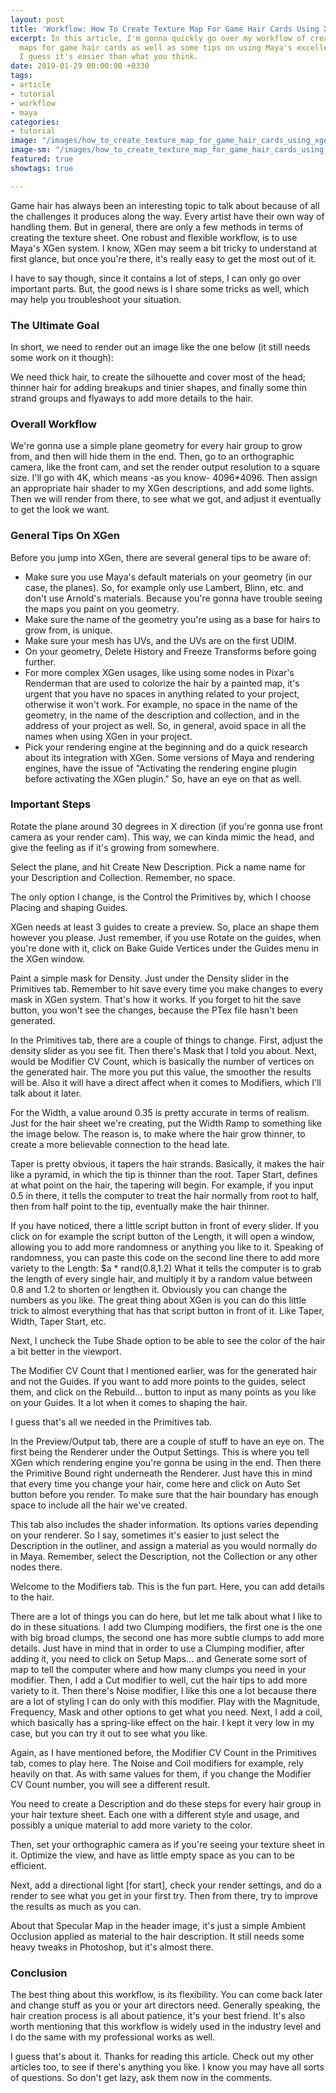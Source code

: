 ```yaml
---
layout: post
title: 'Workflow: How To Create Texture Map For Game Hair Cards Using XGen'
excerpt: In this article, I'm gonna quickly go over my workflow of creating texture
  maps for game hair cards as well as some tips on using Maya's excellent XGen system.
  I guess it's easier than what you think.
date: 2019-01-29 00:00:00 +0330
tags:
- article
- tutorial
- workflow
- maya
categories:
- tutorial
image: "/images/how_to_create_texture_map_for_game_hair_cards_using_xgen_header.jpg"
image-sm: "/images/how_to_create_texture_map_for_game_hair_cards_using_xgen_header.jpg"
featured: true
showtags: true

---
```

Game hair has always been an interesting topic to talk about because of all the challenges it produces along the way. Every artist have their own way of handling them. But in general, there are only a few methods in terms of creating the texture sheet. One robust and flexible workflow, is to use Maya's XGen system. I know, XGen may seem a bit tricky to understand at first glance, but once you're there, it's really easy to get the most out of it.

I have to say though, since it contains a lot of steps, I can only go over important parts. But, the good news is I share some tricks as well, which may help you troubleshoot your situation.

### The Ultimate Goal

In short, we need to render out an image like the one below (it still needs some work on it though):

We need thick hair, to create the silhouette and cover most of the head; thinner hair for adding breakups and tinier shapes, and finally some thin strand groups and flyaways to add more details to the hair.

### Overall Workflow

We're gonna use a simple plane geometry for every hair group to grow from, and then will hide them in the end. Then, go to an orthographic camera, like the front cam, and set the render output resolution to a square size. I'll go with 4K, which means -as you know- 4096*4096. Then assign an appropriate hair shader to my XGen descriptions, and add some lights. Then we will render from there, to see what we got, and adjust it eventually to get the look we want.

### General Tips On XGen

Before you jump into XGen, there are several general tips to be aware of:

* Make sure you use Maya's default materials on your geometry (in our case, the planes). So, for example only use Lambert, Blinn, etc. and don't use Arnold's materials. Because you're gonna have trouble seeing the maps you paint on you geometry.
* Make sure the name of the geometry you're using as a base for hairs to grow from, is unique.
* Make sure your mesh has UVs, and the UVs are on the first UDIM.
* On your geometry, Delete History and Freeze Transforms before going further.
* For more complex XGen usages, like using some nodes in Pixar's Renderman that are used to colorize the hair by a painted map, it's urgent that you have no spaces in anything related to your project, otherwise it won't work. For example, no space in the name of the geometry, in the name of the description and collection, and in the address of your project as well. So, in general, avoid space in all the names when using XGen in your project.
* Pick your rendering engine at the beginning and do a quick research about its integration with XGen. Some versions of Maya and rendering engines, have the issue of "Activating the rendering engine plugin before activating the XGen plugin." So, have an eye on that as well.

### Important Steps

Rotate the plane around 30 degrees in X direction (if you're gonna use front camera as your render cam). This way, we can kinda mimic the head, and give the feeling as if it's growing from somewhere.

Select the plane, and hit Create New Description. Pick a name name for your Description and Collection. Remember, no space.

The only option I change, is the Control the Primitives by, which I choose Placing and shaping Guides.

XGen needs at least 3 guides to create a preview. So, place an shape them however you please. Just remember, if you use Rotate on the guides, when you're done with it, click on  Bake Guide Vertices under the Guides menu in the XGen window.

Paint a simple mask for Density. Just under the Density slider in the Primitives tab. Remember to hit save every time you make changes to every mask in XGen system. That's how it works. If you forget to hit the save button, you won't see the changes, because the PTex file hasn't been generated.

In the Primitives tab, there are a couple of things to change. First, adjust the density slider as you see fit. Then there's Mask that I told you about. Next, would be Modifier CV Count, which is basically the number of vertices on the generated hair. The more you put this value, the smoother the results will be. Also it will have a direct affect when it comes to Modifiers, which I'll talk about it later.

For the Width, a value around 0.35 is pretty accurate in terms of realism. Just for the hair sheet we're creating, put the Width Ramp to something like the image below. The reason is, to make where the hair grow thinner, to create a more believable connection to the head late.

Taper is pretty obvious, it tapers the hair strands. Basically, it makes the hair like a pyramid, in which the tip is thinner than the root. Taper Start, defines at what point on the hair, the tapering will begin. For example, if you input 0.5 in there, it tells the computer to treat the hair normally from root to half, then from half point to the tip, eventually make the hair thinner.

If you have noticed, there a little script button in front of every slider. If you click on for example the script button of the Length, it will open a window, allowing you to add more randomness or anything you like to it. Speaking of randomness, you can paste this code on the second line there to add more variety to the Length: $a * rand(0.8,1.2) What it tells the computer is to grab the length of every single hair, and multiply it by a random value between 0.8 and 1.2 to shorten or lengthen it. Obviously you can change the numbers as you like. The great thing about XGen is you can do this little trick to almost everything that has that script button in front of it. Like Taper, Width, Taper Start, etc.

Next, I uncheck the Tube Shade option to be able to see the color of the hair a bit better in the viewport.

The Modifier CV Count that I mentioned earlier, was for the generated hair and not the Guides. If you want to add more points to the guides, select them, and click on the Rebuild... button to input as many points as you like on your Guides. It a lot when it comes to shaping the hair.

I guess that's all we needed in the Primitives tab.

In the Preview/Output tab, there are a couple of stuff to have an eye on. The first being the Renderer under the Output Settings. This is where you tell XGen which rendering engine you're gonna be using in the end. Then there the Primitive Bound right underneath the Renderer. Just have this in mind that every time you change your hair, come here and click on Auto Set button before you render. To make sure that the hair boundary has enough space to include all the hair we've created.

This tab also includes the shader information. Its options varies depending on your renderer. So I say, sometimes it's easier to just select the Description in the outliner, and assign a material as you would normally do in Maya. Remember, select the Description, not the Collection or any other nodes there.

Welcome to the Modifiers tab. This is the fun part. Here, you can add details to the hair.

There are a lot of things you can do here, but let me talk about what I like to do in these situations. I add two Clumping modifiers, the first one is the one with big broad clumps, the second one has more subtle clumps to add more details. Just have in mind that in order to use a Clumping modifier, after adding it, you need to click on Setup Maps... and Generate some sort of map to tell the computer where and how many clumps you need in your modifier. Then, I add a Cut modifier to well, cut the hair tips to add more variety to it. Then there's Noise modifier, I like this one a lot because there are a lot of styling I can do only with this modifier. Play with the Magnitude, Frequency, Mask and other options to get what you need. Next, I add a coil, which basically has a spring-like effect on the hair. I kept it very low in my case, but you can try it out to see what you like.

Again, as I have mentioned before, the Modifier CV Count in the Primitives tab, comes to play here. The Noise and Coil modifiers for example, rely heavily on that. As with same values for them, if you change the Modifier CV Count number, you will see a different result.

You need to create a Description and do these steps for every hair group in your hair texture sheet. Each one with a different style and usage, and possibly a unique material to add more variety to the color.

Then, set your orthographic camera as if you're seeing your texture sheet in it. Optimize the view, and have as little empty space as you can to be efficient.

Next, add a directional light \[for start\], check your render settings, and do a render to see what you get in your first try. Then from there, try to improve the results as much as you can.

About that Specular Map in the header image, it's just a simple Ambient Occlusion applied as material to the hair description. It still needs some heavy tweaks in Photoshop, but it's almost there.

### Conclusion

The best thing about this workflow, is its flexibility. You can come back later and change stuff as you or your art directors need. Generally speaking, the hair creation process is all about patience, it's your best friend. It's also worth mentioning that this workflow is widely used in the industry level and I do the same with my professional works as well.

I guess that's about it. Thanks for reading this article. Check out my other articles too, to see if there's anything you like. I know you may have all sorts of questions. So don't get lazy, ask them now in the comments.